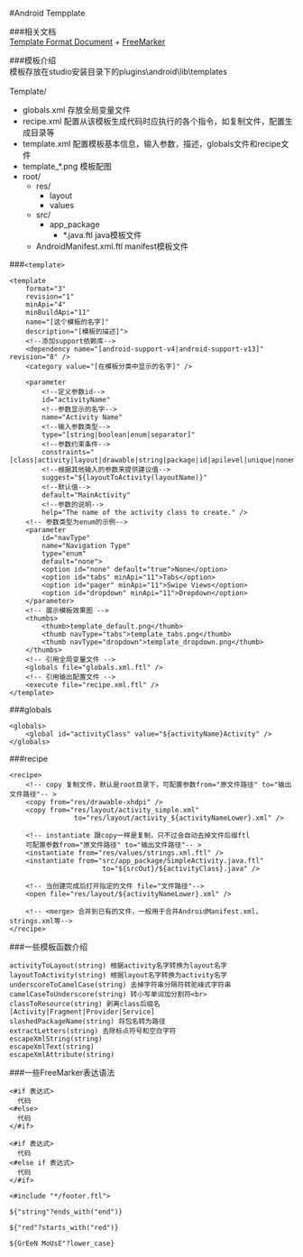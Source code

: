 #Android Tempplate

###相关文档<br>
[Template Format Document](http://www.i-programmer.info/professional-programmer/resources-and-tools/6845-android-adt-template-format-document.html#toc_escapexmlstring)  +  [FreeMarker](http://freemarker.org/docs/index.html)<br>

###模板介绍<br>
模板存放在studio安装目录下的plugins\android\lib\templates<br>
<br>
Template/ <br>
  * globals.xml     存放全局变量文件<br>
  * recipe.xml      配置从该模板生成代码时应执行的各个指令，如复制文件，配置生成目录等<br>
  * template.xml    配置模板基本信息，输入参数，描述，globals文件和recipe文件<br>
  * template_*.png   模板配图<br>
  * root/ <br>
    * res/ <br>
      * layout <br>
      * values <br>
    * src/ <br>
      * app_package <br>
        * \*.java.ftl   java模板文件<br>
    * AndroidManifest.xml.ftl   manifest模板文件<br>

###`<template>`
```
<template
    format="3"
    revision="1"
    minApi="4"
    minBuildApi="11"
    name="[这个模板的名字]"
    description="[模板的描述]">
    <!--添加support依赖库-->
    <dependency name="[android-support-v4|android-support-v13]" revision="8" />
    <category value="[在模板分类中显示的名字]" />
    
    <parameter
        <!--定义参数id-->
        id="activityName"
        <!--参数显示的名字-->
        name="Activity Name"
        <!--输入参数类型-->
        type="[string|boolean|enum|separator]"
        <!--参数约束条件-->
        constraints="[class|activity|layout|drawable|string|package|id|apilevel|unique|nonempty|exists]"
        <!--根据其他输入的参数来提供建议值-->
        suggest="${layoutToActivity(layoutName)}"
        <!--默认值-->
        default="MainActivity"
        <!--参数的说明-->
        help="The name of the activity class to create." />
    <!-- 参数类型为enum的示例-->
    <parameter
        id="navType"
        name="Navigation Type"
        type="enum"
        default="none">
        <option id="none" default="true">None</option>
        <option id="tabs" minApi="11">Tabs</option>
        <option id="pager" minApi="11">Swipe Views</option>
        <option id="dropdown" minApi="11">Dropdown</option>
    </parameter>
    <!-- 展示模板效果图 -->
    <thumbs>
        <thumb>template_default.png</thumb>
        <thumb navType="tabs">template_tabs.png</thumb>
        <thumb navType="dropdown">template_dropdown.png</thumb>
    </thumbs>
    <!-- 引用全局变量文件 -->
    <globals file="globals.xml.ftl" />
    <!-- 引用输出配置文件 -->
    <execute file="recipe.xml.ftl" />
</template>
```
###globals
```
<globals>
    <global id="activityClass" value="${activityName}Activity" />
</globals>
```
###recipe
```
<recipe>
    <!-- copy 复制文件，默认是root目录下，可配置参数from="原文件路径" to="输出文件路径"-- >
    <copy from="res/drawable-xhdpi" />
    <copy from="res/layout/activity_simple.xml"
                to="res/layout/activity_${activityNameLower}.xml" />
                
    <!-- instantiate 跟copy一样是复制，只不过会自动去掉文件后缀ftl 
    可配置参数from="原文件路径" to="输出文件路径"-- >
    <instantiate from="res/values/strings.xml.ftl" />
    <instantiate from="src/app_package/SimpleActivity.java.ftl"
                       to="${srcOut}/${activityClass}.java" />
   
    <!-- 当创建完成后打开指定的文件 file="文件路径"-->
    <open file="res/layout/${activityNameLower}.xml" />
    
    <!-- <merge> 合并到已有的文件，一般用于合并AndroidManifest.xml，strings.xml等-->
</recipe>
```

###一些模板函数介绍
```
activityToLayout(string) 根据activity名字转换为layout名字
layoutToActivity(string) 根据layout名字转换为activity名字
underscoreToCamelCase(string) 去掉字符串分隔符转驼峰式字符串
camelCaseToUnderscore(string) 转小写单词加分割符<br>
classToResource(string) 剥离class后缀名[Activity|Fragment|Provider|Service]
slashedPackageName(string) 将包名转为路径
extractLetters(string) 去除标点符号和空白字符
escapeXmlString(string)
escapeXmlText(string)
escapeXmlAttribute(string)
```
###一些FreeMarker表达语法
```
<#if 表达式>
  代码
<#else>
  代码
</#if>

<#if 表达式>
  代码
<#else if 表达式>
  代码
</#if>

<#include "*/footer.ftl">

${"string"?ends_with("end")}

${"red"?starts_with("red")}

${GrEeN MoUsE"?lower_case}
```
